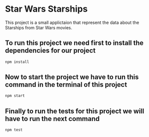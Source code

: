 # Star Wars Starships


This project is a small applictaion that represent the data about the Starships from Star Wars movies.

## To run this project we need first to install the dependencies for our project

```typescript
npm install
```

## Now to start the project we have to run this command in the terminal of this project

```typescript
npm start
```

## Finally to run the tests for this project we will have to run the next command

```typescript
npm test
```
